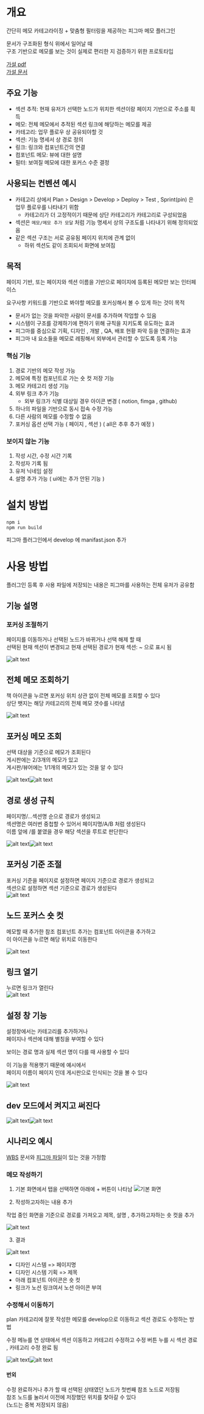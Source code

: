 # 개요

간단히 메모 카테고라이징 + 맞춤형 필터링을 제공하는 피그마 메모 플러그인

문서가 구조화된 형식 위에서 일어날 때  
구조 기반으로 메모를 보는 것이 실제로 편리한 지 검증하기 위한 프로토타입

[가설 pdf](./가설%20정의.pdf)  
[가설 문서](https://publish.obsidian.md/bangjunwoo/Project/figma-memo/202410100303)

## 주요 기능

- 섹션 추적: 현재 유저가 선택한 노드가 위치한 섹션이랑 페이지 기반으로 주소를 흭득
- 메모: 전체 메모에서 추적된 섹션 링크에 해당하는 메모를 제공
- 카테고리: 업무 플로우 상 공유되야할 것
- 섹션: 기능 명세서 상 경로 정의
- 링크: 링크와 컴포넌트간의 연결
- 컴포넌트 메모: 뷰에 대한 설명
- 필터: 보여질 메모에 대한 포커스 수준 결정

## 사용되는 컨벤션 예시

- 카테고리 상에서 Plan > Design > Develop > Deploy > Test , Sprint(pin) 은 업무 플로우를 나타내기 위함
  - 카테고리가 더 고정적이기 때문에 상단 카테고리가 카테고리로 구성되었음
- 섹션은 `메모/메모 추가 모달` 처럼 기능 명세서 상의 구조도를 나타내기 위해 정의되었음
- 같은 섹션 구조는 서로 공유됨 페이지 위치에 관계 없이
  - 하위 섹션도 같이 조회되서 화면에 보여짐

## 목적

페이지 기반, 또는 페이지와 섹션 이름을 기반으로 페이지에 등록된 메모만 보는 인터페이스

요구사항 키워드를 기반으로 봐야할 메모를 포커싱해서 볼 수 있게 하는 것이 목적

- 문서가 없는 것을 파악한 사람이 문서를 추가하며 작업할 수 있음
- 시스템이 구조를 강제하기에 편하기 위해 규칙을 지키도록 유도하는 효과
- 피그마를 중심으로 기획, 디자인 , 개발 , QA, 배포 현황 파악 등을 연결하는 효과
- 피그마 내 요소들을 메모로 레핑해서 외부에서 관리할 수 있도록 등록 가능

### 핵심 기능

1.  경로 기반의 메모 작성 가능
2.  메모에 특정 컴포넌트로 가는 숏 컷 저장 기능
3.  메모 카테고리 생성 기능
4.  외부 링크 추가 기능
    - 외부 링크가 식별 대상일 경우 아이콘 변경 ( notion, fimga , github)
5.  하나의 파일을 기반으로 동시 접속 수정 가능
6.  다른 사람의 메모를 수정할 수 없음
7.  포커싱 옵션 선택 가능 ( 페이지 , 섹션 ) ( all은 추후 추가 예정 )

### 보이지 않는 기능

1. 작성 시간, 수정 시간 기록
2. 작성자 기록 됨
3. 유저 닉네임 설정
4. 설명 추가 가능 ( ui에는 추가 안된 기능 )

# 설치 방법

```
npm i
npm run build
```

피그마 플러그인에서 develop 에 manifast.json 추가

# 사용 방법

플러그인 등록 후 사용
파일에 저장되는 내용은 피그마를 사용하는 전체 유저가 공유함

## 기능 설명

### 포커싱 조절하기

페이지를 이동하거나 선택된 노드가 바뀌거나 선택 해제 할 때  
선택된 현재 섹션이 변경되고 현재 선택된 경로가 현재 섹션: ~ 으로 표시 됨

![alt text](image-6.png)

## 전체 메모 조회하기

책 아이콘을 누르면 포커싱 위치 상관 없이 전체 메모를 조회할 수 있다  
상단 뱃지는 해당 카테고리의 전체 메모 갯수를 나타냄

![alt text](image-7.png)

## 포커싱 메모 조회

선택 대상을 기준으로 메모가 조회된다  
게시판에는 2/3개의 메모가 있고  
게시판/뷰어에는 1/1개의 메모가 있는 것을 알 수 있다

![alt text](image-8.png)![alt text](image-9.png)

## 경로 생성 규칙

페이지명/...섹션명 순으로 경로가 생성되고  
섹션명은 여러번 중첩할 수 있어서 페이지명/A/B 처럼 생성된다  
이름 앞에 /를 붙였을 경우 해당 섹션을 루트로 판단한다

![alt text](image-10.png)![alt text](image-11.png)

## 포커싱 기준 조절

포커싱 기준을 페이지로 설정하면 페이지 기준으로 경로가 생성되고  
섹션으로 설정하면 섹션 기준으로 경로가 생성된다  
![alt text](image-12.png)

## 노드 포커스 숏 컷

메모할 때 추가한 참조 컴포넌트 추가는 컴포넌트 아이콘을 추가하고  
이 아이콘을 누르면 해당 위치로 이동한다

![alt text](image-13.png)

## 링크 열기

누르면 링크가 열린다  
![alt text](image-14.png)

## 설정 창 기능

설정창에서는 카테고리를 추가하거나  
페이지나 섹션에 대해 별칭을 부여할 수 있다

보이는 경로 명과 실제 섹션 명이 다를 때 사용할 수 있다

이 기능을 적용햇기 때문에 예시에서  
페이지 이름이 페이지 인데 게시판으로 인식되는 것을 볼 수 있다

![alt text](image-15.png)

## dev 모드에서 켜지고 써진다

![alt text](image-16.png)![alt text](image-17.png)

## 시나리오 예시

[WBS](https://code-library.notion.site/14714d434d93804b8027e446be33370d?pvs=4) 문서와 [피그마 파일](https://www.figma.com/design/THAqaplHYAwKuI8jaN8XUQ/%EB%A9%94%EB%AA%A8-%ED%99%9C%EC%9A%A9-%EC%98%88%EC%8B%9C?node-id=0-1&t=Miq49t7T7mJakCed-1)이 있는 것을 가정함

### 메모 작성하기

1. 기본 화면에서 탭을 선택하면 아래에 + 버튼이 나타남
   ![기본 화면](image-3.png)

2. 작성하고자하는 내용 추가

작업 중인 화면을 기준으로 경로를 가져오고
제목, 설명 , 추가하고자하는 숏 컷을 추가

![alt text](image-4.png)

3. 결과

![alt text](image-5.png)

- 디자인 시스템 => 페이지명
- 디자인 시스템 기획 => 제목
- 아래 컴포넌트 아이콘은 숏 컷
- 링크가 노션 링크여서 노션 아이콘 부여

### 수정해서 이동하기

plan 카테고리에 잘못 작성한 메모를 develop으로 이동하고 섹션 경로도 수정하는 방법

수정 메뉴를 연 상태애서 섹션 이동하고 카테고리 수정하고 수정 버튼 누를 시 섹션 경로 , 카테고리 수정 완료 됨

![alt text](image-18.png)![alt text](image-19.png)

#### 번외

수정 완료하거나 추가 할 때 선택된 상태였던 노드가 첫번째 참조 노드로 저장됨  
참조 노드를 눌러서 이전에 저장했던 위치를 찾아갈 수 있다  
(노드는 중복 저장되지 않음)
